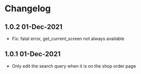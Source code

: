 # Changelog

## 1.0.2 01-Dec-2021

* Fix: fatal error, get_current_screen not always available 

## 1.0.1 01-Dec-2021

* Only edit the search query when it is on the shop order page